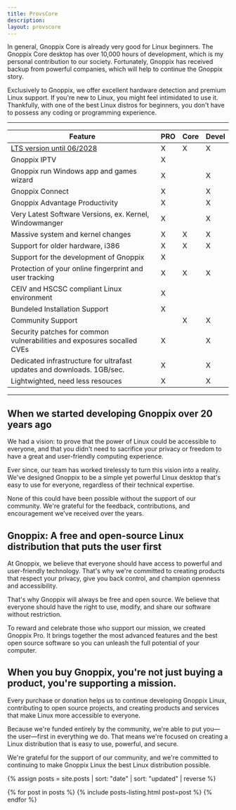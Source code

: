 ```yaml
---
title: ProvsCore
description: 
layout: provscore
---
```

In general, Gnoppix Core is already very good for Linux beginners. The Gnoppix Core desktop has over 10,000 hours of development, which is my personal contribution to our society. Fortunately, Gnoppix has received backup from powerful companies, which will help to continue the Gnoppix story.

Exclusively to Gnoppix, we offer excellent hardware detection and premium Linux support. If you're new to Linux, you might feel intimidated to use it. Thankfully, with one of the best Linux distros for beginners, you don't have to possess any coding or programming experience.

--------------------------------------------------------------------------------------------------

| Feature                                                                       | PRO | Core | Devel
| ----------- | ----------- | ----------- | ----------- |
| [LTS version until 06/2028](https://docs.gnoppix.com/gnoppix-lts)             |  X  |   X  |  X
| Gnoppix IPTV                                                                  |  X  |      |
| Gnoppix run Windows app and games wizard                                      |  X  |      |  X
| Gnoppix Connect                                                               |  X  |      |  X
| Gnoppix Advantage Productivity                                                |  X  |      |  X
| Very Latest Software Versions, ex. Kernel, Windowmanger                       |  X  |      |  X
| Massive system and kernel changes                                             |  X  |   X  |  X
| Support for older hardware, i386                                              |  X  |   X  |  X
| Support for the development of Gnoppix                                        |  X  |      |
| Protection of your online fingerprint and user tracking                       |  X  |   X  |  X
| CEIV and HSCSC compliant Linux environment                                    |  X  |      |
| Bundeled Installation Support                                                 |  X  |      |
| Community Support                                                             |     |   X  |  X
| Security patches for common vulnerabilities and exposures socalled CVEs       |  X  |      |  X
| Dedicated infrastructure for ultrafast updates and downloads. 1GB/sec.        |  X  |      |  X
| Lightwighted, need less resouces                                              |  X  |      |  X

--------------------------------------------------------------------------------------------------


## When we started developing Gnoppix over 20 years ago

We had a vision: to prove that the power of Linux could be accessible to everyone, and that you didn't need to sacrifice your privacy or freedom to have a great and user-friendly computing experience.

Ever since, our team has worked tirelessly to turn this vision into a reality. We've designed Gnoppix to be a simple yet powerful Linux desktop that's easy to use for everyone, regardless of their technical expertise.

None of this could have been possible without the support of our community. We're grateful for the feedback, contributions, and encouragement we've received over the years.


## Gnoppix: A free and open-source Linux distribution that puts the user first

At Gnoppix, we believe that everyone should have access to powerful and user-friendly technology. That's why we're committed to creating products that respect your privacy, give you back control, and champion openness and accessibility.

That's why Gnoppix will always be free and open source. We believe that everyone should have the right to use, modify, and share our software without restriction.

To reward and celebrate those who support our mission, we created Gnoppix Pro. It brings together the most advanced features and the best open source software so you can unleash the full potential of your computer.

## When you buy Gnoppix, you're not just buying a product, you're supporting a mission.

Every purchase or donation helps us to continue developing Gnoppix Linux, contributing to open source projects, and creating products and services that make Linux more accessible to everyone.

Because we're funded entirely by the community, we're able to put you—the user—first in everything we do. That means we're focused on creating a Linux distribution that is easy to use, powerful, and secure.

We're grateful for the support of our community, and we're committed to continuing to make Gnoppix Linux the best Linux distribution possible.


{% assign posts = site.posts | sort: "date" | sort: "updated" | reverse %}

{% for post in posts %}
    {% include posts-listing.html post=post %}
{% endfor %}
